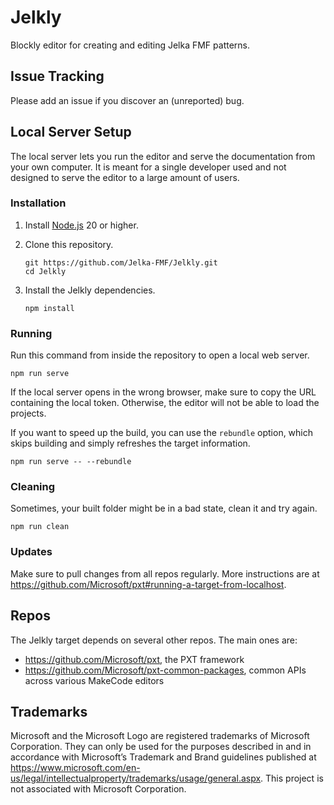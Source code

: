 # Jelkly

Blockly editor for creating and editing Jelka FMF patterns.

## Issue Tracking

Please add an issue if you discover an (unreported) bug.

## Local Server Setup

The local server lets you run the editor and serve the documentation from your own computer.
It is meant for a single developer used and not designed to serve the editor to a large amount of users.

### Installation

1. Install [Node.js](https://nodejs.org/) 20 or higher.

2. Clone this repository.

   ```
   git https://github.com/Jelka-FMF/Jelkly.git
   cd Jelkly
   ```

3. Install the Jelkly dependencies.

   ```
   npm install
   ```

### Running

Run this command from inside the repository to open a local web server.

```
npm run serve
```

If the local server opens in the wrong browser, make sure to copy the URL containing the local token.
Otherwise, the editor will not be able to load the projects.

If you want to speed up the build, you can use the ``rebundle`` option, which skips building and simply refreshes the target information.

```
npm run serve -- --rebundle
```

### Cleaning

Sometimes, your built folder might be in a bad state, clean it and try again.

```
npm run clean
```

### Updates

Make sure to pull changes from all repos regularly.
More instructions are at https://github.com/Microsoft/pxt#running-a-target-from-localhost.

## Repos

The Jelkly target depends on several other repos. The main ones are:

- https://github.com/Microsoft/pxt, the PXT framework
- https://github.com/Microsoft/pxt-common-packages, common APIs across various MakeCode editors

## Trademarks

Microsoft and the Microsoft Logo are registered trademarks of Microsoft Corporation.
They can only be used for the purposes described in and in accordance with Microsoft’s Trademark and Brand guidelines published at https://www.microsoft.com/en-us/legal/intellectualproperty/trademarks/usage/general.aspx.
This project is not associated with Microsoft Corporation.
